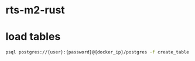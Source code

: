 # rts-m2-rust

# load tables 
```sh
psql postgres://{user}:{password}@{docker_ip}/postgres -f create_table.sql
```
